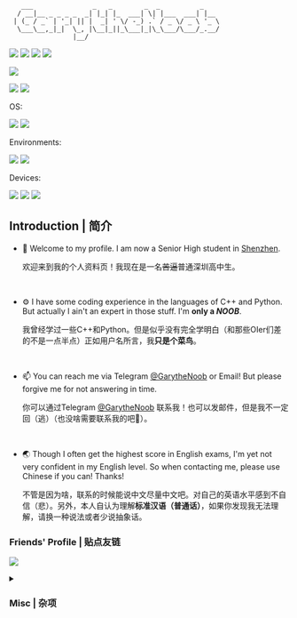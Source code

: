 ```
   ___               _   _        _  _          _    
  / __|__ _ _ _ _  _| |_| |_  ___| \| |___  ___| |__ 
 | (_ / _` | '_| || |  _| ' \/ -_) .` / _ \/ _ \ '_ \
  \___\__,_|_|  \_, |\__|_||_\___|_|\_\___/\___/_.__/
                |__/                                                    
```

[![](https://img.shields.io/badge/GitHub-GarytheNoob-blue?style=flat-square&logo=GitHub)](https://github.com/GarytheNoob)
[![](https://img.shields.io/badge/Email-outlook.com-blue?style=flat-square&logo=microsoftoutlook)](mailto:garythenoob@outlook.com)
[![](https://img.shields.io/github/stars/garythenoob?affiliations=OWNER&logo=github&style=flat-square)](https://github.com/GarytheNoob)
[![](https://img.shields.io/website?down_color=lightgrey&down_message=Broken&label=My%20Blog&logo=github&up_color=brightgreen&up_message=Online&url=https%3A%2F%2Fgarythenoob.github.io&style=flat-square)](https://garythenoob.github.io)

![](http://github-profile-summary-cards.vercel.app/api/cards/profile-details?username=GarytheNoob&theme=tokyonight) 

![](http://github-profile-summary-cards.vercel.app/api/cards/stats?username=GarytheNoob&theme=tokyonight) 
![](http://github-profile-summary-cards.vercel.app/api/cards/productive-time?username=GarytheNoob&theme=tokyonight&utcOffset=8) 


OS:

![](https://img.shields.io/badge/Windows-11-0078d4?style=flat&logo=windows11)
![](https://img.shields.io/badge/Manjaro-Plasma-34be5b?style=flat-square&logo=manjaro&logoColor=white)

Environments:

![](https://img.shields.io/badge/Editor-VS_Code-007ACC?style=flat-square&logo=visualstudiocode)
![](https://img.shields.io/badge/Terminal-Powershell-5391FE?style=flat-square&logo=powershell&logoColor=white)

Devices:

![](https://img.shields.io/badge/Dell-G15_9920-007DB8?style=flat-square&logo=dell)
![](https://img.shields.io/badge/Redmi-K50_Pro-FF6900?style=flat-square&logo=xiaomi&logoColor=white)
![](https://img.shields.io/badge/iPad-Air_4-white?style=flat-square&logo=apple&logoColor=white)

## Introduction | 简介
- 👋 Welcome to my profile. I am now a Senior High student in [Shenzhen](https://www.google.com/maps/place/Shenzhen "Yeah the place where fake phones are made and all lost iPhones goes to").

     欢迎来到我的个人资料页！我现在是一名~~苦逼~~普通深圳高中生。

&emsp;

- ⚙️ I have some coding experience in the languages of C++ and Python. But actually I ain't an expert in those stuff. I'm **only a *NOOB***.

     我曾经学过一些C++和Python。但是似乎没有完全学明白（和那些OIer们差的不是一点半点）正如用户名所言，我**只是个菜鸟**。
     
&emsp;

- 📫 You can reach me via Telegram [@GarytheNoob](https://t.me/garythenoob) or Email! But please forgive me for not answering in time.

     你可以通过Telegram [@GarytheNoob](https://t.me/garythenoob) 联系我！也可以发邮件，但是我不一定回（逃）（也没啥需要联系我的吧🤔）。
     
&emsp;

- 🌏 Though I often get the highest score in English exams, I'm yet not very confident in my English level. So when contacting me, please use Chinese if you can! Thanks!

     不管是因为啥，联系的时候能说中文尽量中文吧。对自己的英语水平感到不自信（悲）。另外，本人自认为理解**标准汉语（普通话）**，如果你发现我无法理解，请换一种说法或者少说抽象话。

### Friends' Profile | 贴点友链
[![](https://img.shields.io/badge/GitHub%20-66Leo66-blue?style=flat-square&logo=GitHub)](https://github.com/66Leo66)

<details>
   <summary>
      <h3>Misc | 杂项</h3>
   </summary>
Pronouns: He/Him
</details>
